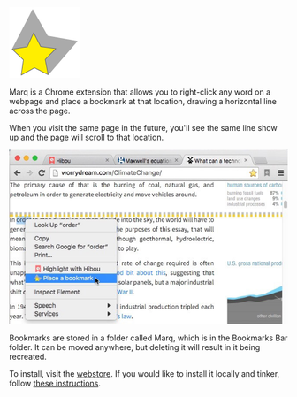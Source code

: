 ![Icon](https://raw.githubusercontent.com/willlma/marq/master/assets/icon-128.png)

Marq is a Chrome extension that allows you to right-click any word on a webpage and place a bookmark at that location, drawing a horizontal line across the page.

When you visit the same page in the future, you'll see the same line show up and the page will scroll to that location. 

![Screenshot](https://raw.githubusercontent.com/willlma/marq/master/assets/screenshot.jpg) 

Bookmarks are stored in a folder called Marq, which is in the Bookmarks Bar folder. It can be moved anywhere, but deleting it will result in it being recreated.

To install, visit the [webstore](http://chrome.google.com/webstore/detail/marq/nfoahckkbehkhkiafolgofldbjldbmap). If you would like to install it locally and tinker, follow [these instructions](https://developer.chrome.com/extensions/getstarted#unpacked).